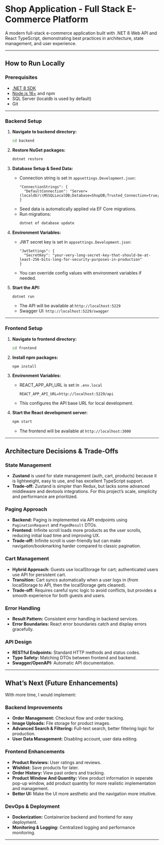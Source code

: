 # Shop Application - Full Stack E-Commerce Platform

A modern full-stack e-commerce application built with .NET 8 Web API and React TypeScript, demonstrating best practices in architecture, state management, and user experience.

---

## How to Run Locally

### Prerequisites

- [.NET 8 SDK](https://dotnet.microsoft.com/download/dotnet/8.0)
- [Node.js 16+](https://nodejs.org/) and npm
- SQL Server (localdb is used by default)
- Git

---

### Backend Setup

1. **Navigate to backend directory:**
   ```sh
   cd backend
   ```

2. **Restore NuGet packages:**
   ```sh
   dotnet restore
   ```

3. **Database Setup & Seed Data:**
   - Connection string is set in `appsettings.Development.json`:
     ```
     "ConnectionStrings": {
       "DefaultConnection": "Server=(localdb)\\MSSQLLocalDB;Database=ShopDB;Trusted_Connection=true;MultipleActiveResultSets=true;TrustServerCertificate=true"
     }
     ```
   - Seed data is automatically applied via EF Core migrations.
   - Run migrations:
     ```sh
     dotnet ef database update
     ```

4. **Environment Variables:**
   - JWT secret key is set in `appsettings.Development.json`:
     ```
     "JwtSettings": {
       "SecretKey": "your-very-long-secret-key-that-should-be-at-least-256-bits-long-for-security-purposes-in-production"
     }
     ```
   - You can override config values with environment variables if needed.

5. **Start the API:**
   ```sh
   dotnet run
   ```
   - The API will be available at `http://localhost:5229`
   - Swagger UI: `http://localhost:5229/swagger`

---

### Frontend Setup

1. **Navigate to frontend directory:**
   ```sh
   cd frontend
   ```

2. **Install npm packages:**
   ```sh
   npm install
   ```

3. **Environment Variables:**
   - REACT_APP_API_URL is set in `.env.local` 
     ```
     REACT_APP_API_URL=http://localhost:5229/api
     ```
   - This configures the API base URL for local development.

4. **Start the React development server:**
   ```sh
   npm start
   ```
   - The frontend will be available at `http://localhost:3000`

---

## Architecture Decisions & Trade-Offs

### State Management

- **Zustand** is used for state management (auth, cart, products) because it is lightweight, easy to use, and has excellent TypeScript support.
- **Trade-off:** Zustand is simpler than Redux, but lacks some advanced middleware and devtools integrations. For this project’s scale, simplicity and performance are prioritized.

### Paging Approach

- **Backend:** Paging is implemented via API endpoints using `PaginationRequest` and `PagedResult` DTOs.
- **Frontend:** Infinite scroll loads more products as the user scrolls, reducing initial load time and improving UX.
- **Trade-off:** Infinite scroll is user-friendly but can make navigation/bookmarking harder compared to classic pagination.

### Cart Management

- **Hybrid Approach:** Guests use localStorage for cart; authenticated users use API for persistent cart.
- **Transition:** Cart syncs automatically when a user logs in (from localStorage to API, then the localStorage gets cleaned).
- **Trade-off:** Requires careful sync logic to avoid conflicts, but provides a smooth experience for both guests and users.

### Error Handling

- **Result Pattern:** Consistent error handling in backend services.
- **Error Boundaries:** React error boundaries catch and display errors gracefully.

### API Design

- **RESTful Endpoints:** Standard HTTP methods and status codes.
- **Type Safety:** Matching DTOs between frontend and backend.
- **Swagger/OpenAPI:** Automatic API documentation.

---

## What’s Next (Future Enhancements)

With more time, I would implement:

### Backend Improvements

- **Order Management:** Checkout flow and order tracking.
- **Image Uploads:** File storage for product images.
- **Advanced Search & Filtering:** Full-text search, better filtering logic for production.
- **User Data Management:** Disabling account, user data editing.


### Frontend Enhancements

- **Product Reviews:** User ratings and reviews.
- **Wishlist:** Save products for later.
- **Order History:** View past orders and tracking.
- **Product Window And Quantity:** View product information in seperate pop-up window, add product quantity for more realistic implementation and management.
- **Better UI:** Make the UI more aesthetic and the navigation more intuitive.

### DevOps & Deployment

- **Dockerization:** Containerize backend and frontend for easy deployment.
- **Monitoring & Logging:** Centralized logging and performance monitoring.
---